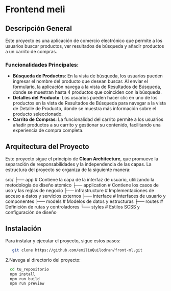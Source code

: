 # Frontend meli

## Descripción General

Este proyecto es una aplicación de comercio electrónico que permite a los usuarios buscar productos, ver resultados de búsqueda y añadir productos a un carrito de compras.

### Funcionalidades Principales:

- **Búsqueda de Productos**: En la vista de búsqueda, los usuarios pueden ingresar el nombre del producto que desean buscar. Al enviar el formulario, la aplicación navega a la vista de Resultados de Búsqueda, donde se muestran hasta 4 productos que coinciden con la búsqueda.
- **Detalles del Producto**: Los usuarios pueden hacer clic en uno de los productos en la vista de Resultados de Búsqueda para navegar a la vista de Detalle de Producto, donde se muestra más información sobre el producto seleccionado.
- **Carrito de Compras**: La funcionalidad del carrito permite a los usuarios añadir productos a su carrito y gestionar su contenido, facilitando una experiencia de compra completa.

## Arquitectura del Proyecto

Este proyecto sigue el principio de **Clean Architecture**, que promueve la separación de responsabilidades y la independencia de las capas. La estructura del proyecto se organiza de la siguiente manera:

src/
├── app # Contiene la capa de la interfaz de usuario, utilizando la metodologia de diseño atomico
├── application # Contiene los casos de uso y las reglas de negocio
├── infrastructure # Implementaciones de acceso a datos y servicios externos
├── interface # Interfaces de usuario y componentes
├── models # Modelos de datos y estructuras
├── routes # Definición de rutas y controladores
└── styles # Estilos SCSS y configuración de diseño

## Instalación

Para instalar y ejecutar el proyecto, sigue estos pasos:

```bash
   git clone https://github.com/emilioQuilodran/front-ml.git
```

2.Navega al directorio del proyecto:

```bash
  cd tu_repositorio
  npm install
  npm run build
  npm run preview
```

